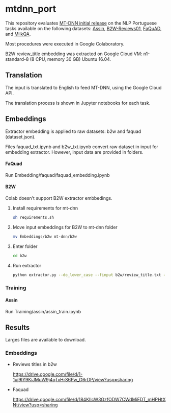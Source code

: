# mtdnn_port
This repository evaluates [MT-DNN initial release](https://github.com/namisan/mt-dnn/tree/v0.1 "MT-DNN repository") on the NLP Portuguese tasks available on the following datasets: [Assin](http://nilc.icmc.usp.br/assin/ "Assin dataset"), [B2W-Reviews01](https://github.com/b2wdigital/b2w-reviews01 "B2W repository"), [FaQuAD](https://github.com/liafacom/faquad "faquad repository"), and [MilkQA](http://nilc.icmc.usp.br/nilc/index.php/milkqa/ "MilkQA page"). 

Most procedures were executed in Google Colaboratory. 

B2W review_title embedding was extracted on Google Cloud VM: n1-standard-8 (8 CPU, memory 30 GB) Ubuntu 16.04.

## Translation

The input is translated to English to feed MT-DNN, using the Google Cloud API.

The translation process is shown in Jupyter notebooks for each task.

## Embeddings

Extractor embedding is applied to raw datasets: b2w and faquad (dataset.json).

Files faquad_txt.ipynb and b2w_txt.ipynb convert raw dataset in input for embedding extractor.
However, input data are provided in folders.


#### FaQuad

 Run Embedding/faquad/faquad_embedding.ipynb

#### B2W
Colab doesn't support B2W extractor embbedings.

1. Install requirements for mt-dnn
   
   ```bash
   sh requirements.sh
   ```

   
2. Move input embeddings for B2W to mt-dnn folder


   ```bash
   mv Embeddings/b2w mt-dnn/b2w
   ```

3. Enter folder  
   ```bash
   cd b2w
   ```

4. Run extractor

   ```bash
   python extractor.py --do_lower_case --finput b2w/review_title.txt --foutput b2w/review_title.json --bert_model bert-base-uncased --checkpoint mt_dnn_models/mt_dnn_base_uncased.pt
   ```

### Training

#### Assin
 Run Training/assin/assin_train.ipynb


## Results

Larges files are available to download.

### Embeddings

- Reviews titles in b2w

  https://drive.google.com/file/d/1-1uj9IY9KiJMuW9j4qTxHrS6Pw_G6rDP/view?usp=sharing
  
- Faquad

  https://drive.google.com/file/d/184KIIcW3GzfODW7CWdMiEDT_mHPHtXNt/view?usp=sharing

